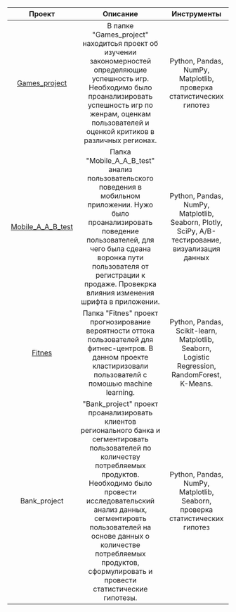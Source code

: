 | Проект | Описание | Инструменты |
| :--------------------: | :---------------------: |:---------------------------:|
| [Games_project](https://github.com/lemytskikh/My-projects/tree/OSN/Games_project) | В папке "Games_project" находитсья проект об изучении закономерностей определяющие успешность игр. Необходимо было проанализировать успешность игр по женрам, оценкам пользователей и оценкой критиков в различных регионах. | Python, Pandas, NumPy, Matplotlib, проверка статистических гипотез |
|[Mobile_A_A_B_test](https://github.com/lemytskikh/My-projects/tree/OSN/Mobile_A_A_B_test) | Папка "Mobile_A_A_B_test" анализ пользовательского поведения в мобильном приложении. Нужо было проанализировать поведение пользователей, для чего была сдеана воронка пути пользователя от регистрации к продаже. Провекрка влияния изменения шрифта в приложении.  | Python, Pandas, NumPy, Matplotlib, Seaborn, Plotly, SciPy, A/B-тестирование, визуализация данных |
|[Fitnes](https://github.com/lemytskikh/My-projects/tree/OSN/Fitnes) |Папка "Fitnes" проект прогнозирование вероятности оттока пользователей для фитнес-центров. В данном проекте кластиризовали пользователй с помошью machine learning.   | Python, Pandas, Scikit-learn, Matplotlib, Seaborn, Logistic Regression, RandomForest, K-Means. |
| Bank_project | "Bank_project" проект проанализировать клиентов регионального банка и сегментировать пользователей по количеству потребляемых продуктов. Необходимо было провести исследовательский анализ данных, сегментировть пользователей на основе данных о количестве потребляемых продуктов, сформулировать и провести статистические гипотезы. | Python, Pandas, NumPy, Matplotlib, Seaborn, проверка статистических гипотез |
